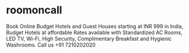# roomoncall
Book Online Budget Hotels and Guest Houses  starting at INR 999 in India, Budget Hotels at affordable Rates available with Standardized AC Rooms, LED TV, Wi-Fi, High Security, Complimentary Breakfast and Hygienic Washrooms. Call us +91 7210202020
